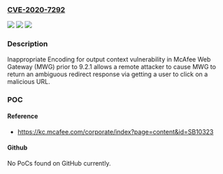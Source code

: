### [CVE-2020-7292](https://cve.mitre.org/cgi-bin/cvename.cgi?name=CVE-2020-7292)
![](https://img.shields.io/static/v1?label=Product&message=McAfee%20Web%20Gateway%20(MWG)&color=blue)
![](https://img.shields.io/static/v1?label=Version&message=%3C%209.2.1%20&color=brighgreen)
![](https://img.shields.io/static/v1?label=Vulnerability&message=CWE-838%20Inappropriate%20Encoding%20for%20output%20context&color=brighgreen)

### Description

Inappropriate Encoding for output context vulnerability in McAfee Web Gateway (MWG) prior to 9.2.1 allows a remote attacker to cause MWG to return an ambiguous redirect response via getting a user to click on a malicious URL.

### POC

#### Reference
- https://kc.mcafee.com/corporate/index?page=content&id=SB10323

#### Github
No PoCs found on GitHub currently.

